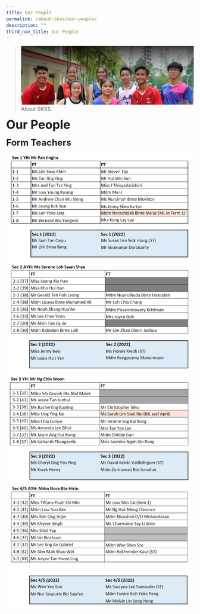 ```yaml
---
title: Our People
permalink: /about-skss/our-people/
description: ""
third_nav_title: Our People
---
```


>![](/images/About%20us.jpg)
>About SKSS

**<font size=6>Our People</font>**

**<font size=5>Form Teachers</font>**

![](/images/ABOUT%20SKSS/22%20FT%20S1.png)
![](/images/ABOUT%20SKSS/22%20FT%20S2.png)
![](/images/ABOUT%20SKSS/22%20FT%20S3.png)
![](/images/ABOUT%20SKSS/22%20FT%20S4.png)